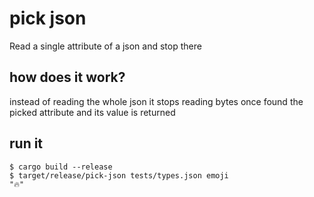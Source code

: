 # pick json
Read a single attribute of a json and stop there

## how does it work?
instead of reading the whole json it stops reading bytes once found the picked attribute and its value is returned

## run it
```shell
$ cargo build --release
$ target/release/pick-json tests/types.json emoji
"🔥"
```
